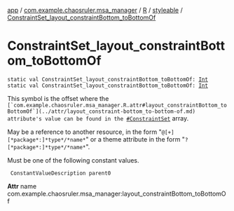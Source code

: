 [app](../../../index.md) / [com.example.chaosruler.msa_manager](../../index.md) / [R](../index.md) / [styleable](index.md) / [ConstraintSet_layout_constraintBottom_toBottomOf](.)

# ConstraintSet_layout_constraintBottom_toBottomOf

`static val ConstraintSet_layout_constraintBottom_toBottomOf: `[`Int`](https://kotlinlang.org/api/latest/jvm/stdlib/kotlin/-int/index.html)
`static val ConstraintSet_layout_constraintBottom_toBottomOf: `[`Int`](https://kotlinlang.org/api/latest/jvm/stdlib/kotlin/-int/index.html)

This symbol is the offset where the ``[`com.example.chaosruler.msa_manager.R.attr#layout_constraintBottom_toBottomOf`](../attr/layout_constraint-bottom_to-bottom-of.md) attribute's value can be found in the ``[`#ConstraintSet`](-constraint-set.md) array.

May be a reference to another resource, in the form "`@[+][*package*:]*type*/*name*`" or a theme attribute in the form "`?[*package*:]*type*/*name*`".

Must be one of the following constant values.

     ConstantValueDescription parent0

**Attr**
name com.example.chaosruler.msa_manager:layout_constraintBottom_toBottomOf

